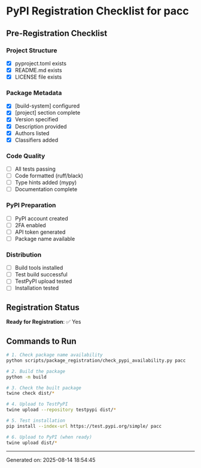# PyPI Registration Checklist for pacc

## Pre-Registration Checklist

### Project Structure

- [x] pyproject.toml exists
- [x] README.md exists
- [x] LICENSE file exists

### Package Metadata

- [x] [build-system] configured
- [x] [project] section complete
- [x] Version specified
- [x] Description provided
- [x] Authors listed
- [x] Classifiers added

### Code Quality

- [ ] All tests passing
- [ ] Code formatted (ruff/black)
- [ ] Type hints added (mypy)
- [ ] Documentation complete

### PyPI Preparation

- [ ] PyPI account created
- [ ] 2FA enabled
- [ ] API token generated
- [ ] Package name available

### Distribution

- [ ] Build tools installed
- [ ] Test build successful
- [ ] TestPyPI upload tested
- [ ] Installation tested

## Registration Status

**Ready for Registration**: ✅ Yes

## Commands to Run

```bash
# 1. Check package name availability
python scripts/package_registration/check_pypi_availability.py pacc

# 2. Build the package
python -m build

# 3. Check the built package
twine check dist/*

# 4. Upload to TestPyPI
twine upload --repository testpypi dist/*

# 5. Test installation
pip install --index-url https://test.pypi.org/simple/ pacc

# 6. Upload to PyPI (when ready)
twine upload dist/*
```

---
Generated on: 2025-08-14 18:54:45
